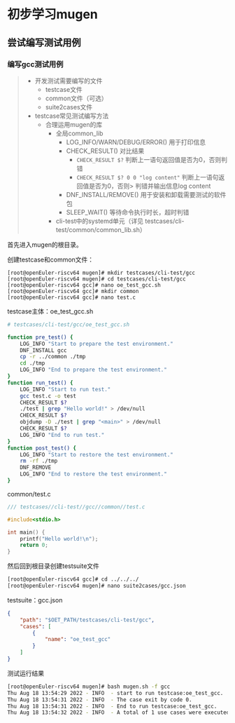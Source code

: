 # 初步学习mugen

## 尝试编写测试用例

### 编写gcc测试用例

> - 开发测试需要编写的文件
>   - testcase文件
>   - common文件（可选）
>   - suite2cases文件
> - testcase常见测试编写方法
>   - 合理运用mugen的库
>     - 全局common_lib
>       - LOG_INFO/WARN/DEBUG/ERROR() 用于打印信息
>       - CHECK_RESULT() 对比结果
>         - `CHECK_RESULT $?` 判断上一语句返回值是否为0，否则判错
>         - `CHECK_RESULT $? 0 0 "log content"` 判断上一语句返回值是否为0，否则> 判错并输出信息log content
>       - DNF_INSTALL/REMOVE() 用于安装和卸载需要测试的软件包
>       - SLEEP_WAIT() 等待命令执行时长，超时判错
>     - cli-test中的systemd单元（详见 testcases/cli-test/common/common_lib.sh）

首先进入mugen的根目录。

创建testcase和common文件：

```shell
[root@openEuler-riscv64 mugen]# mkdir testcases/cli-test/gcc
[root@openEuler-riscv64 mugen]# cd testcases/cli-test/gcc
[root@openEuler-riscv64 gcc]# nano oe_test_gcc.sh
[root@openEuler-riscv64 gcc]# mkdir common
[root@openEuler-riscv64 gcc]# nano test.c
```

testcase主体：oe_test_gcc.sh

```bash
# testcases/cli-test/gcc/oe_test_gcc.sh

function pre_test() {
    LOG_INFO "Start to prepare the test environment."
    DNF_INSTALL gcc
    cp -r ../common ./tmp
    cd ./tmp
    LOG_INFO "End to prepare the test environment."
}
function run_test() {
    LOG_INFO "Start to run test."
    gcc test.c -o test
    CHECK_RESULT $?
    ./test | grep "Hello world!" > /dev/null
    CHECK_RESULT $?
    objdump -D ./test | grep "<main>" > /dev/null
    CHECK_RESULT $?
    LOG_INFO "End to run test."
}
function post_test() {
    LOG_INFO "Start to restore the test environment."
    rm -rf ./tmp
    DNF_REMOVE
    LOG_INFO "End to restore the test environment."
}
```

common/test.c

```c
/// testcases//cli-test//gcc//common//test.c

#include<stdio.h>

int main() {
    printf("Hello world!\n");
    return 0;
}
```

然后回到根目录创建testsuite文件

```bash
[root@openEuler-riscv64 gcc]# cd ../../../
[root@openEuler-riscv64 mugen]# nano suite2cases/gcc.json
```

testsuite：gcc.json

```json
{
    "path": "$OET_PATH/testcases/cli-test/gcc",
    "cases": [
        {
            "name": "oe_test_gcc"
        }
    ]
}
```

测试运行结果

```bash
[root@openEuler-riscv64 mugen]# bash mugen.sh -f gcc
Thu Aug 18 13:54:29 2022 - INFO  - start to run testcase:oe_test_gcc.
Thu Aug 18 13:54:31 2022 - INFO  - The case exit by code 0.
Thu Aug 18 13:54:31 2022 - INFO  - End to run testcase:oe_test_gcc.
Thu Aug 18 13:54:32 2022 - INFO  - A total of 1 use cases were executed, with 1 successes and 0 failures.
```





